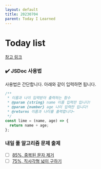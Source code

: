 ```yaml
---
layout: default
title: 20230704
parent: Today I Learned
---
```


# Today list 

[참고 링크](https://ilimes.github.io/javascript/post29/)
### **✔️ JSDoc 사용법**

사용법은 간단합니다. 아래와 같이 입력하면 됩니다.
```jsx
/**
 * 이름과 나이 입력받아 출력하는 함수
 * @param {string} name 이름 입력란 입니다!
 * @param {number} age 나이 입력란 입니다!
 * @returns 이름과 나이를 출력합니다~
 */
const lime = (name, age) => {
  return name + age;
};
```



### 내일 풀 알고리즘 문제 출제
- [ ] [85%, 중복된 문자 제거](https://school.programmers.co.kr/learn/courses/30/lessons/120888)
- [ ] [75%, 직사각형 넓이 구하기](https://school.programmers.co.kr/learn/courses/30/lessons/120860)